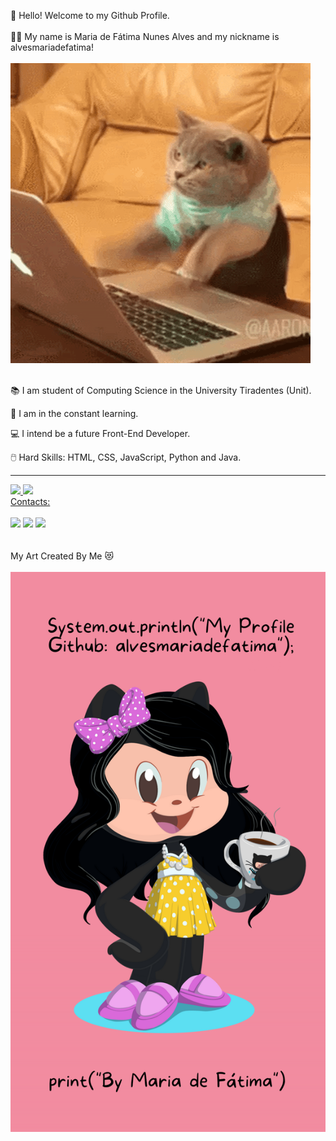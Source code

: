 👋 Hello! Welcome to my Github Profile.
<br>
<br>
👩‍💻 My name is Maria de Fátima Nunes Alves and my nickname is alvesmariadefatima!
<br>
<br>
<img src="cat-typing-12.gif">
<br>
<br>
<p>📚 I am student of Computing Science in the University Tiradentes (Unit).</p>
<p>🚀 I am in the constant learning.</p>
<p>💻 I intend be a future Front-End Developer.</p>
<p>🖱️ Hard Skills: HTML, CSS, JavaScript, Python and Java.</p>
<hr>

<div>
<a href="https://github.com/alvesmariadefatima">
<img height="180em" src="https://github-readme-stats.vercel.app/api/top-langs/?username=alvesmariadefatima&layout=compact&langs_count=7&theme=dracula"/>
<img height="180em" src="https://github-readme-stats.vercel.app/api?username=alvesmariadefatima&show_icons=true&theme=dracula&include_all_commits=true&count_private=true"/>
</div>

<div>
Contacts: 
<br>
<br>
<a href="https://instagram.com/mariadefatima.jpg" target="_blank"><img src="https://img.shields.io/badge/-Instagram-%23E4405F?style=for-the-badge&logo=instagram&logoColor=white" target="_blank"></a>
<a href = "mailto:mnunesalves334@gmail.com"><img src="https://img.shields.io/badge/Gmail-D14836?style=for-the-badge&logo=gmail&logoColor=white" target="_blank"></a>
<a href="https://www.linkedin.com/in/maria-de-fatima-nunes-alves" target="_blank"><img src="https://img.shields.io/badge/-LinkedIn-%230077B5?style=for-the-badge&logo=linkedin&logoColor=white" target="_blank"></a>   
</div>
<br>
<br>
My Art Created By Me 😻
<br>
<br>
<img src = "20221112_195540_0000.png">

